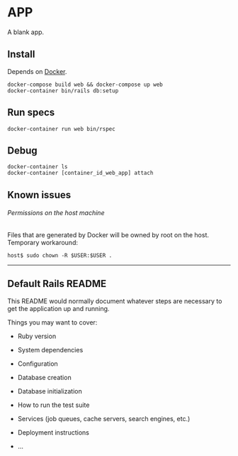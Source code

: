 # APP

A blank app.

## Install

Depends on [Docker](https://www.docker.com/).

    docker-compose build web && docker-compose up web
    docker-container bin/rails db:setup

## Run specs

    docker-container run web bin/rspec

## Debug

    docker-container ls
    docker-container [container_id_web_app] attach

## Known issues

###### Permissions on the host machine

Files that are generated by Docker will be owned by root on the host.
Temporary workaround:

    host$ sudo chown -R $USER:$USER .

---

## Default Rails README

This README would normally document whatever steps are necessary to get the
application up and running.

Things you may want to cover:

* Ruby version

* System dependencies

* Configuration

* Database creation

* Database initialization

* How to run the test suite

* Services (job queues, cache servers, search engines, etc.)

* Deployment instructions

* ...

